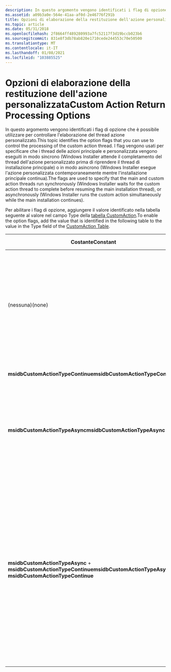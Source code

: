 ```yaml
---
description: In questo argomento vengono identificati i flag di opzione che è possibile utilizzare per controllare l'elaborazione del thread azione personalizzato.
ms.assetid: a09b3a0e-564e-41aa-af0d-2e46776f291b
title: Opzioni di elaborazione della restituzione dell'azione personalizzata
ms.topic: article
ms.date: 05/31/2018
ms.openlocfilehash: 2f8664ff489280993a7fc52117f3d19bccb023b6
ms.sourcegitcommit: 831e8f3db78ab820e1710cede244553c70e50500
ms.translationtype: MT
ms.contentlocale: it-IT
ms.lasthandoff: 01/08/2021
ms.locfileid: "103885525"
---
```

# <a name="custom-action-return-processing-options"></a><span data-ttu-id="48329-103">Opzioni di elaborazione della restituzione dell'azione personalizzata</span><span class="sxs-lookup"><span data-stu-id="48329-103">Custom Action Return Processing Options</span></span>

<span data-ttu-id="48329-104">In questo argomento vengono identificati i flag di opzione che è possibile utilizzare per controllare l'elaborazione del thread azione personalizzato.</span><span class="sxs-lookup"><span data-stu-id="48329-104">This topic identifies the option flags that you can use to control the processing of the custom action thread.</span></span> <span data-ttu-id="48329-105">I flag vengono usati per specificare che i thread delle azioni principale e personalizzata vengono eseguiti in modo sincrono (Windows Installer attende il completamento del thread dell'azione personalizzato prima di riprendere il thread di installazione principale) o in modo asincrono (Windows Installer esegue l'azione personalizzata contemporaneamente mentre l'installazione principale continua).</span><span class="sxs-lookup"><span data-stu-id="48329-105">The flags are used to specify that the main and custom action threads run synchronously (Windows Installer waits for the custom action thread to complete before resuming the main installation thread), or asynchronously (Windows Installer runs the custom action simultaneously while the main installation continues).</span></span>

<span data-ttu-id="48329-106">Per abilitare i flag di opzione, aggiungere il valore identificato nella tabella seguente al valore nel campo Type della [tabella CustomAction](customaction-table.md).</span><span class="sxs-lookup"><span data-stu-id="48329-106">To enable the option flags, add the value that is identified in the following table to the value in the Type field of the [CustomAction Table](customaction-table.md).</span></span>



| <span data-ttu-id="48329-107">Costante</span><span class="sxs-lookup"><span data-stu-id="48329-107">Constant</span></span>                                                           | <span data-ttu-id="48329-108">Valore esadecimale</span><span class="sxs-lookup"><span data-stu-id="48329-108">Hexadecimal</span></span>             | <span data-ttu-id="48329-109">Decimal</span><span class="sxs-lookup"><span data-stu-id="48329-109">Decimal</span></span> | <span data-ttu-id="48329-110">Descrizione</span><span class="sxs-lookup"><span data-stu-id="48329-110">Description</span></span>                                                                                                                                                                                                                                                                                                                                                                                                                                                                                                                    |
|--------------------------------------------------------------------|-------------------------|---------|--------------------------------------------------------------------------------------------------------------------------------------------------------------------------------------------------------------------------------------------------------------------------------------------------------------------------------------------------------------------------------------------------------------------------------------------------------------------------------------------------------------------------------|
| <span data-ttu-id="48329-111">(nessuna)</span><span class="sxs-lookup"><span data-stu-id="48329-111">(none)</span></span>                                                             | <span data-ttu-id="48329-112">0x00000000</span><span class="sxs-lookup"><span data-stu-id="48329-112">0x00000000</span></span>              | <span data-ttu-id="48329-113">+0</span><span class="sxs-lookup"><span data-stu-id="48329-113">+0</span></span>      | <span data-ttu-id="48329-114">Esecuzione sincrona che ha esito negativo se il codice di uscita non è 0 (zero).</span><span class="sxs-lookup"><span data-stu-id="48329-114">A synchronous execution that fails if the exit code is not 0 (zero).</span></span> <br/> <span data-ttu-id="48329-115">Se il flag msidbCustomActionTypeContinue non è impostato, l'azione personalizzata deve restituire uno dei valori restituiti descritti in [valori restituiti dell'azione personalizzata](custom-action-return-values.md).</span><span class="sxs-lookup"><span data-stu-id="48329-115">If the flag msidbCustomActionTypeContinue is not set, then the custom action must return one of the return values that is described in [Custom Action Return Values](custom-action-return-values.md).</span></span><br/>                                                                                                                                                                                                                             |
| <span data-ttu-id="48329-116">**msidbCustomActionTypeContinue**</span><span class="sxs-lookup"><span data-stu-id="48329-116">**msidbCustomActionTypeContinue**</span></span>                                  | <span data-ttu-id="48329-117">0x00000040</span><span class="sxs-lookup"><span data-stu-id="48329-117">0x00000040</span></span>              | <span data-ttu-id="48329-118">+ 64</span><span class="sxs-lookup"><span data-stu-id="48329-118">+64</span></span>     | <span data-ttu-id="48329-119">Esecuzione sincrona che ignora il codice di uscita e continua.</span><span class="sxs-lookup"><span data-stu-id="48329-119">A synchronous execution that ignores exit code and continues.</span></span><br/>                                                                                                                                                                                                                                                                                                                                                                                                                                                       |
| <span data-ttu-id="48329-120">**msidbCustomActionTypeAsync**</span><span class="sxs-lookup"><span data-stu-id="48329-120">**msidbCustomActionTypeAsync**</span></span>                                     | <span data-ttu-id="48329-121">0x00000080</span><span class="sxs-lookup"><span data-stu-id="48329-121">0x00000080</span></span>              | <span data-ttu-id="48329-122">+ 128</span><span class="sxs-lookup"><span data-stu-id="48329-122">+128</span></span>    | <span data-ttu-id="48329-123">Esecuzione asincrona che attende il codice di uscita alla fine della sequenza.</span><span class="sxs-lookup"><span data-stu-id="48329-123">An asynchronous execution that waits for exit code at the end of the sequence.</span></span><br/> <span data-ttu-id="48329-124">Questa opzione non può essere usata con [installazioni simultanee](concurrent-installations.md), [attività di rollback](rollback-custom-actions.md)o [azioni personalizzate di script](scripts.md).</span><span class="sxs-lookup"><span data-stu-id="48329-124">This option cannot be used with [Concurrent Installations](concurrent-installations.md), [Rollback Custom Actions](rollback-custom-actions.md), or [Script Custom Actions](scripts.md).</span></span><br/>                                                                                                                                                                                                                                |
| <span data-ttu-id="48329-125">**msidbCustomActionTypeAsync**  +  **msidbCustomActionTypeContinue**</span><span class="sxs-lookup"><span data-stu-id="48329-125">**msidbCustomActionTypeAsync** + **msidbCustomActionTypeContinue**</span></span> | <span data-ttu-id="48329-126">0x00000040 + 0x00000080</span><span class="sxs-lookup"><span data-stu-id="48329-126">0x00000040 + 0x00000080</span></span> | <span data-ttu-id="48329-127">+192</span><span class="sxs-lookup"><span data-stu-id="48329-127">+192</span></span>    | <span data-ttu-id="48329-128">Esecuzione asincrona che non attende il completamento.</span><span class="sxs-lookup"><span data-stu-id="48329-128">An asynchronous execution that does not wait for completion.</span></span><br/> <span data-ttu-id="48329-129">L'esecuzione continua dopo l'Windows Installer terminata.</span><span class="sxs-lookup"><span data-stu-id="48329-129">Execution continues after Windows Installer terminates.</span></span><br/> <span data-ttu-id="48329-130">Questa opzione può essere usata solo con le azioni personalizzate del tipo EXE, ovvero [i file eseguibili](executable-files.md).</span><span class="sxs-lookup"><span data-stu-id="48329-130">This option can only be used with the EXE type custom actions that is, [executable files](executable-files.md).</span></span> <br/> <span data-ttu-id="48329-131">Tutti gli altri tipi di azioni personalizzate possono essere asincroni solo all'interno della sessione di installazione e devono terminare l'installazione.</span><span class="sxs-lookup"><span data-stu-id="48329-131">All other types of custom actions can be asynchronous only within the install session, and must end for the installation to terminate.</span></span><br/> <span data-ttu-id="48329-132">Questa opzione non può essere utilizzata con [installazioni simultanee](concurrent-installations.md).</span><span class="sxs-lookup"><span data-stu-id="48329-132">This option cannot be used with [Concurrent Installations](concurrent-installations.md).</span></span><br/> |



 

 

 





